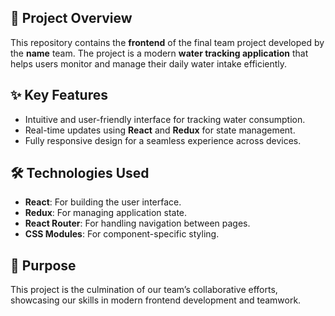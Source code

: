 ## 📖 Project Overview

This repository contains the **frontend** of the final team project developed by the **name** team. The project is a modern **water tracking application** that helps users monitor and manage their daily water intake efficiently.

## ✨ Key Features

- Intuitive and user-friendly interface for tracking water consumption.
- Real-time updates using **React** and **Redux** for state management.
- Fully responsive design for a seamless experience across devices.

## 🛠️ Technologies Used

- **React**: For building the user interface.
- **Redux**: For managing application state.
- **React Router**: For handling navigation between pages.
- **CSS Modules**: For component-specific styling.

## 🎯 Purpose

This project is the culmination of our team’s collaborative efforts, showcasing our skills in modern frontend development and teamwork.
